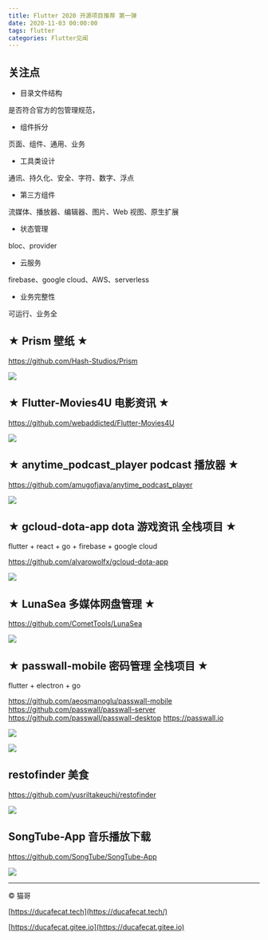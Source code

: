 ```yaml
---
title: Flutter 2020 开源项目推荐 第一弹
date: 2020-11-03 00:00:00
tags: flutter
categories: Flutter见闻
---
```


## 关注点

- 目录文件结构

是否符合官方的包管理规范，

- 组件拆分

页面、组件、通用、业务

- 工具类设计

通讯、持久化、安全、字符、数字、浮点

- 第三方组件

流媒体、播放器、编辑器、图片、Web 视图、原生扩展

- 状态管理

bloc、provider

- 云服务

firebase、google cloud、AWS、serverless

- 业务完整性

可运行、业务全

## ★ Prism 壁纸 ★

https://github.com/Hash-Studios/Prism

![](2020-11-03-09-48-12.png)

## ★ Flutter-Movies4U 电影资讯 ★

https://github.com/webaddicted/Flutter-Movies4U

![](2020-11-03-09-18-43.png)

## ★ anytime_podcast_player podcast 播放器 ★

https://github.com/amugofjava/anytime_podcast_player

![](2020-11-03-09-56-50.png)

## ★ gcloud-dota-app dota 游戏资讯 全栈项目 ★

flutter + react + go + firebase + google cloud

https://github.com/alvarowolfx/gcloud-dota-app

![](2020-11-03-10-02-59.png)

## ★ LunaSea 多媒体网盘管理 ★

https://github.com/CometTools/LunaSea

![](2020-11-03-10-24-54.png)

## ★ passwall-mobile 密码管理 全栈项目 ★

flutter + electron + go

https://github.com/aeosmanoglu/passwall-mobile
https://github.com/passwall/passwall-server
https://github.com/passwall/passwall-desktop
https://passwall.io

![](2020-11-03-10-33-02.png)

![](2020-11-03-10-33-15.png)

## restofinder 美食

https://github.com/yusriltakeuchi/restofinder

![](2020-11-03-09-46-57.png)

## SongTube-App 音乐播放下载

https://github.com/SongTube/SongTube-App

![](2020-11-03-09-38-41.png)

---

© 猫哥

[https://ducafecat.tech](https://ducafecat.tech/)

[https://ducafecat.gitee.io](https://ducafecat.gitee.io)
